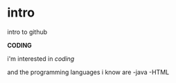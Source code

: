 # intro
intro to github


**CODING**

i'm interested in *coding*

and the programming languages i know are
  -java
  -HTML

